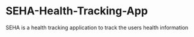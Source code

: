 # SEHA-Health-Tracking-App
SEHA is a health tracking application to track the users health information 

